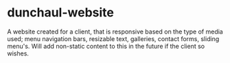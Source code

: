 # dunchaul-website
A website created for a client, that is responsive based on the type of media used; menu navigation bars, resizable text, galleries, contact forms, sliding menu's. Will add non-static content to this in the future if the client so wishes. 

